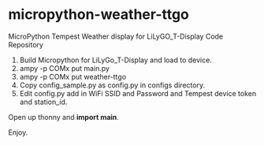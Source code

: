 # micropython-weather-ttgo
MicroPython Tempest Weather display for LiLyGO_T-Display Code Repository

1. Build Micropython for LiLyGo_T-Display and load to device.
2. ampy -p COMx put main.py
3. ampy -p COMx put weather-ttgo
4. Copy config_sample.py as config.py in configs directory.
5. Edit config.py add in WiFi SSID and Password and Tempest device token and station_id. 

Open up thonny and <b>import main</b>.

Enjoy. 